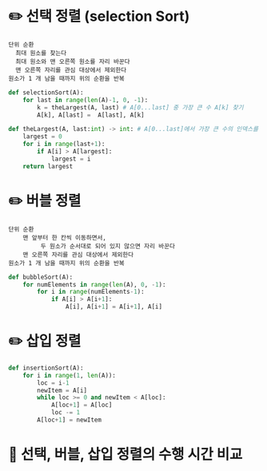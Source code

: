 # ✏️ 선택 정렬 (selection Sort)
    단위 순환 
      최대 원소를 찾는다
      최대 원소와 맨 오른쪽 원소를 자리 바꾼다
      맨 오른쪽 자리를 관심 대상에서 제외한다
    원소가 1 개 남을 때까지 위의 순환을 반복
```python
def selectionSort(A):
	for last in range(len(A)-1, 0, -1):
		k = theLargest(A, last)	# A[0...last] 중 가장 큰 수 A[k] 찾기
		A[k], A[last] =  A[last], A[k]

def theLargest(A, last:int) -> int:	# A[0...last]에서 가장 큰 수의 인덱스를 리턴한다
	largest = 0
	for i in range(last+1):
		if A[i] > A[largest]:
			largest = i
	return largest
```
# ✏️ 버블 정렬
    단위 순환
		맨 앞부터 한 칸씩 이동하면서, 
             두 원소가 순서대로 되어 있지 않으면 자리 바꾼다
		맨 오른쪽 자리를 관심 대상에서 제외한다
	원소가 1 개 남을 때까지 위의 순환을 반복
```python
def bubbleSort(A):
	for numElements in range(len(A), 0, -1):
		for i in range(numElements-1):
			if A[i] > A[i+1]:
				A[i], A[i+1] = A[i+1], A[i]
```
# ✏️ 삽입 정렬
```python
def insertionSort(A):
	for i in range(1, len(A)):
		loc = i-1
		newItem = A[i]
		while loc >= 0 and newItem < A[loc]:
			A[loc+1] = A[loc]
			loc -= 1
		A[loc+1] = newItem
```

# 📍 선택, 버블, 삽입 정렬의 수행 시간 비교
```python

```